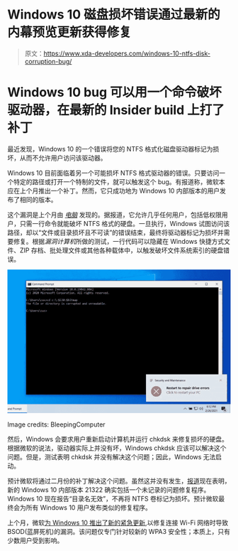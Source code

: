 # Windows 10 磁盘损坏错误通过最新的内幕预览更新获得修复

> 原文：<https://www.xda-developers.com/windows-10-ntfs-disk-corruption-bug/>

# Windows 10 bug 可以用一个命令破坏驱动器，在最新的 Insider build 上打了补丁

最近发现，Windows 10 的一个错误将您的 NTFS 格式化磁盘驱动器标记为损坏，从而不允许用户访问该驱动器。

Windows 10 目前面临着另一个可能损坏 NTFS 格式驱动器的错误。只要访问一个特定的路径或打开一个特制的文件，就可以触发这个 bug。有报道称，微软本应在上个月推出一个补丁。然而，它只成功地为 Windows 10 内部版本的用户发布了相同的版本。

这个漏洞是上个月由 [*电脑*](https://www.bleepingcomputer.com/news/security/windows-10-bug-corrupts-your-hard-drive-on-seeing-this-files-icon/) 发现的。据报道，它允许几乎任何用户，包括低权限用户，只需一行命令就能破坏 NTFS 格式的硬盘。一旦执行，Windows 试图访问该路径，却以“文件或目录损坏且不可读”的错误结束，最终将驱动器标记为损坏并需要修复。根据*漏洞计算机*所做的测试，一行代码可以隐藏在 Windows 快捷方式文件、ZIP 存档、批处理文件或其他各种载体中，以触发破坏文件系统索引的硬盘错误。

 <picture>![Windows 10 NTFS corruption bug](img/b24dbafefe034fd2a6844fa0dfeb029a.png)</picture> 

Image credits: BleepingComputer

然后，Windows 会要求用户重新启动计算机并运行 chkdsk 来修复损坏的硬盘。根据微软的说法，驱动器实际上并没有坏，Windows chkdsk 应该可以解决这个问题。但是，测试表明 chkdsk 并没有解决这个问题；因此，Windows 无法启动。

预计微软将通过二月份的补丁解决这个问题。虽然这并没有发生，[报道](https://www.bleepingcomputer.com/news/microsoft/microsoft-fixes-windows-10-drive-corruption-bug-what-you-need-to-know/)现在表明，新的 Windows 10 内部版本 21322 确实包括一个未记录的问题修复程序。Windows 10 现在报告“目录名无效”，不再将 NTFS 卷标记为损坏。预计微软最终会为所有 Windows 10 用户发布类似的修复程序。

上个月，微软[为 Windows 10 推出了新的紧急更新](https://www.xda-developers.com/windows-10-kb5001028-emergency-update-wifi/),以修复连接 Wi-Fi 网络时导致 BSOD(蓝屏死机)的漏洞。该问题仅专门针对较新的 WPA3 安全性；本质上，只有少数用户受到影响。